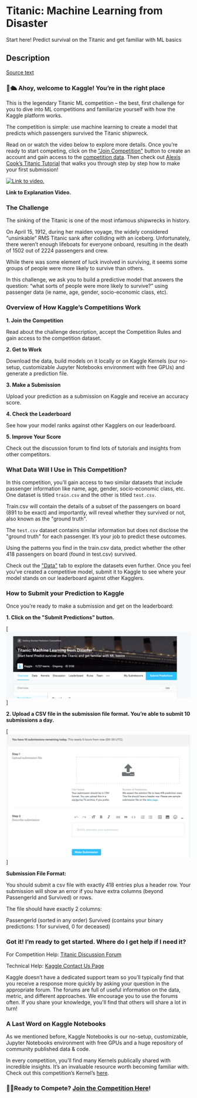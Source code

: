 # Titanic: Machine Learning from Disaster

Start here! Predict survival on the Titanic and get familiar with ML basics

## Description

[Source text](https://www.kaggle.com/c/titanic/overview/description)

### 👋🛳️ Ahoy, welcome to Kaggle! You’re in the right place

This is the legendary Titanic ML competition – the best, first challenge for you to dive into ML competitions and familiarize yourself with how the Kaggle platform works.

The competition is simple: use machine learning to create a model that predicts which passengers survived the Titanic shipwreck.

Read on or watch the video below to explore more details. Once you’re ready to start competing, click on the ["Join Competition"](https://www.kaggle.com/c/titanic) button to create an account and gain access to the [competition data](https://www.kaggle.com/c/titanic/data). Then check out [Alexis Cook’s Titanic Tutorial](https://www.kaggle.com/alexisbcook/titanic-tutorial) that walks you through step by step how to make your first submission!

[![Link to video.](https://img.youtube.com/vi/8yZMXCaFshs/0.jpg)](https://www.youtube.com/watch?v=8yZMXCaFshs&feature=youtu.be)

**Link to Explanation Video.**

### The Challenge

The sinking of the Titanic is one of the most infamous shipwrecks in history.

On April 15, 1912, during her maiden voyage, the widely considered “unsinkable” RMS Titanic sank after colliding with an iceberg. Unfortunately, there weren’t enough lifeboats for everyone onboard, resulting in the death of 1502 out of 2224 passengers and crew.

While there was some element of luck involved in surviving, it seems some groups of people were more likely to survive than others.

In this challenge, we ask you to build a predictive model that answers the question: “what sorts of people were more likely to survive?” using passenger data (ie name, age, gender, socio-economic class, etc).

### Overview of How Kaggle’s Competitions Work

**1. Join the Competition**

Read about the challenge description, accept the Competition Rules and gain access to the competition dataset.

**2. Get to Work**

Download the data, build models on it locally or on Kaggle Kernels (our no-setup, customizable Jupyter Notebooks environment with free GPUs) and generate a prediction file.

**3. Make a Submission**

Upload your prediction as a submission on Kaggle and receive an accuracy score.

**4. Check the Leaderboard**

See how your model ranks against other Kagglers on our leaderboard.

**5. Improve Your Score**

Check out the discussion forum to find lots of tutorials and insights from other competitors.

### What Data Will I Use in This Competition?

In this competition, you’ll gain access to two similar datasets that include passenger information like name, age, gender, socio-economic class, etc. One dataset is titled `train.csv` and the other is titled `test.csv`.

Train.csv will contain the details of a subset of the passengers on board (891 to be exact) and importantly, will reveal whether they survived or not, also known as the "ground truth".

The `test.csv` dataset contains similar information but does not disclose the "ground truth" for each passenger. It’s your job to predict these outcomes.

Using the patterns you find in the train.csv data, predict whether the other 418 passengers on board (found in test.csv) survived.

Check out the ["Data"](https://www.kaggle.com/c/titanic/data) tab to explore the datasets even further. Once you feel you’ve created a competitive model, submit it to Kaggle to see where your model stands on our leaderboard against other Kagglers.

### How to Submit your Prediction to Kaggle

Once you’re ready to make a submission and get on the leaderboard:

**1. Click on the "Submit Predictions" button.**

[![screen 1](Images/Screen1.png)]

**2. Upload a CSV file in the submission file format. You’re able to submit 10 submissions a day.**

[![screen 2](Images/Screen2.png)]

**Submission File Format:**

You should submit a csv file with exactly 418 entries plus a header row. Your submission will show an error if you have extra columns (beyond PassengerId and Survived) or rows.

The file should have exactly 2 columns:

PassengerId (sorted in any order)
Survived (contains your binary predictions: 1 for survived, 0 for deceased)

### Got it! I’m ready to get started. Where do I get help if I need it?

For Competition Help: [Titanic Discussion Forum](https://www.kaggle.com/c/titanic/discussion)

Technical Help: [Kaggle Contact Us Page](https://www.kaggle.com/contact)

Kaggle doesn’t have a dedicated support team so you’ll typically find that you receive a response more quickly by asking your question in the appropriate forum. The forums are full of useful information on the data, metric, and different approaches. We encourage you to use the forums often. If you share your knowledge, you'll find that others will share a lot in turn!

### A Last Word on Kaggle Notebooks

As we mentioned before, Kaggle Notebooks is our no-setup, customizable, Jupyter Notebooks environment with free GPUs and a huge repository of community published data & code.

In every competition, you’ll find many Kernels publically shared with incredible insights. It’s an invaluable resource worth becoming familiar with. Check out this competition’s Kernel’s [here](https://www.kaggle.com/c/titanic/kernels).

### 🏃‍♀Ready to Compete? [Join the Competition Here](https://www.kaggle.com/c/titanic)!
